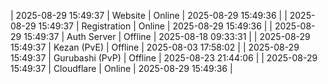 | 2025-08-29 15:49:37 | Website | Online | 2025-08-29 15:49:36 |
| 2025-08-29 15:49:37 | Registration | Online | 2025-08-29 15:49:36 |
| 2025-08-29 15:49:37 | Auth Server | Offline | 2025-08-18 09:33:31 |
| 2025-08-29 15:49:37 | Kezan (PvE) | Offline | 2025-08-03 17:58:02 |
| 2025-08-29 15:49:37 | Gurubashi (PvP) | Offline | 2025-08-23 21:44:06 |
| 2025-08-29 15:49:37 | Cloudflare | Online | 2025-08-29 15:49:36 |
